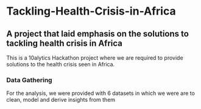 # Tackling-Health-Crisis-in-Africa
## A project that laid emphasis on the solutions to tackling health crisis in Africa 
This is a 10alytics Hackathon project where we are required to provide solutions to the health crisis seen in Africa. 
### Data Gathering
For the analysis, we were provided with 6 datasets in which we were are to clean, model and derive insights from them

